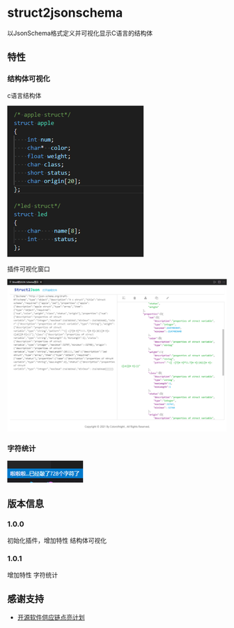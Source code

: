 # struct2jsonschema

以JsonSchema格式定义并可视化显示C语言的结构体

## 特性

### 结构体可视化
c语言结构体

![feature 1](img/demo1-1.png)

插件可视化窗口

![feature 1](img/demo1-2.png)

### 字符统计

![feature 2](img/demo2.png)

## 版本信息

### 1.0.0

初始化插件，增加特性 结构体可视化

### 1.0.1

增加特性 字符统计



## 感谢支持

* [开源软件供应链点亮计划](https://summer.iscas.ac.cn/#/org/prodetail/210180823)


